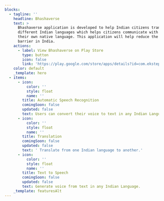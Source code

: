 ```yaml
---
blocks:
  - tagline: ''
    headline: Bhashaverse
    text: >
      Bhashaverse application is developed to help Indian citizens translate
      different Indian languages which helps citizens communicate with others in
      their own native language. This application will help reduce the language
      barrier in India.
    actions:
      - label: View Bhashaverse on Play Store
        type: button
        icon: false
        link: 'https://play.google.com/store/apps/details?id=com.ekstep.bhashaverse'
    color: default
    _template: hero
  - items:
      - icon:
          color: ''
          style: float
          name: ''
        title: Automatic Speech Recognition
        comingSoon: false
        updated: false
        text: Users can convert their voice to text in any Indian Language.
      - icon:
          color: ''
          style: float
          name: ''
        title: Translation
        comingSoon: false
        updated: false
        text: ' Translate from one Indian language to another.'
      - icon:
          color: ''
          style: float
          name: ''
        title: Text to Speech
        comingSoon: false
        updated: false
        text: Generate voice from text in any Indian Language.
    _template: featuresAlt
---
```


